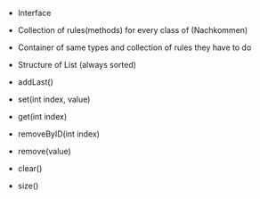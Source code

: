 - Interface
- Collection of rules(methods) for every
class of (Nachkommen)
- Container of same types and collection
of rules they have to do

- Structure of List (always sorted)
- addLast()
- set(int index, value)
- get(int index)
- removeByID(int index)
- remove(value)
- clear()
- size()
